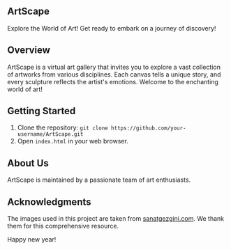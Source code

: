 ## ArtScape

Explore the World of Art! Get ready to embark on a journey of discovery!

## Overview

ArtScape is a virtual art gallery that invites you to explore a vast collection of artworks from various disciplines. Each canvas tells a unique story, and every sculpture reflects the artist's emotions. Welcome to the enchanting world of art!

## Getting Started

1. Clone the repository: `git clone https://github.com/your-username/ArtScape.git`
2. Open `index.html` in your web browser.

## About Us

ArtScape is maintained by a passionate team of art enthusiasts.

## Acknowledgments

The images used in this project are taken from [sanatgezgini.com](https://www.sanatgezgini.com/). We thank them for this comprehensive resource.

Happy new year!
